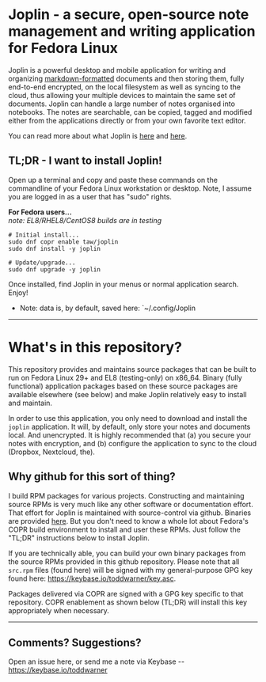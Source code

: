 # Joplin - a secure, open-source note management and writing application for Fedora Linux

Joplin is a powerful desktop and mobile application for writing and organizing
[markdown-formatted](https://en.wikipedia.org/wiki/Markdown) documents and then
storing them, fully end-to-end encrypted, on the local filesystem as well as
syncing to the cloud, thus allowing your multiple devices to maintain the same
set of documents. Joplin can handle a large number of notes organised into
notebooks. The notes are searchable, can be copied, tagged and modified either
from the applications directly or from your own favorite text editor.

You can read more about what Joplin is [here](https://joplinapp.org/) and
[here](https://github.com/laurent22/joplin).

## TL;DR - I want to install Joplin!

Open up a terminal and copy and paste these commands on the commandline of your
Fedora Linux workstation or desktop. Note, I assume you are logged in as a user
that has "sudo" rights.

**For Fedora users...**  
_note: EL8/RHEL8/CentOS8 builds are in testing_

```
# Initial install...
sudo dnf copr enable taw/joplin
sudo dnf install -y joplin
```
```
# Update/upgrade...
sudo dnf upgrade -y joplin
```

<!--
**For EL7 (RHEL7 and CentOS7) users...**
_note: EL7 builds will be ending soon, migrate to Fedora_

```
# Initial install...
sudo yum install -y yum-plugin-copr
sudo yum copr enable taw/joplin
sudo yum install -y joplin
```
```
# Update/upgrade...
sudo yum update -y joplin
```
-->

Once installed, find Joplin in your menus or normal application search. Enjoy!

* Note: data is, by default, saved here: `~/.config/Joplin

---

# What's in this repository?

This repository provides and maintains source packages that can be built to run
on Fedora Linux 29+ and EL8 (testing-only) on x86_64. Binary (fully functional)
application packages based on these source packages are available elsewhere
(see below) and make Joplin relatively easy to install and maintain.

In order to use this application, you only need to download and install the
`joplin` application. It will, by default, only store your notes and documents
local. And unencrypted. It is highly recommended that (a) you secure your notes
with encryption, and (b) configure the application to sync to the cloud
(Dropbox, Nextcloud, the).

## Why github for this sort of thing?

I build RPM packages for various projects. Constructing and maintaining source
RPMs is very much like any other software or documentation effort. That effort
for Joplin is maintained with source-control via github. Binaries are provided
[here](https://copr.fedorainfracloud.org/coprs/taw/joplin/). But you don't need
to know a whole lot about Fedora's COPR build environment to install and user
these RPMs. Just follow the "TL;DR" instructions below to install Joplin.

If you are technically able, you can build your own binary packages from the
source RPMs provided in this github repository. Please note that all `src.rpm`
files (found here) will be signed with my general-purpose GPG key found here:
<https://keybase.io/toddwarner/key.asc>.

Packages delivered via COPR are signed with a GPG key specific to that
repository. COPR enablement as shown below (TL;DR) will install this key
appropriately when necessary.

---

## Comments? Suggestions?
Open an issue here, or send me a note via Keybase -- https://keybase.io/toddwarner

<!--
## What about Turtl, that other notebook application?

I used to also build packages for Turtl. Another encrypted multi-device opensource
notebook application. You can find more information about that
[here](https://github.com/taw00/turtl-rpm).

The two projects overlap in functionality, but Turtl is more geared for the
Google Keep-like user experience whereas Joplin aims more at the Evernote use
case.  Joplin has more robust editing features, which make it more useful for
lengthier documents, while Turtl's interface is optimized for shorter notes and
a postit-note feel. Turtl has a more powerful security model and enables
sharing of documents making it very collaborative.

Both are great projects. And yes, there are a lot of great markdown
notebook-ish applications out there. But Joplin is my hands-down favorite
project in this application space.
-->
